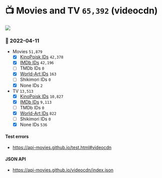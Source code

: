 # :tv: Movies and TV `65,392` (videocdn)

<a href="https://API-Movies.github.io"><img src="https://API-Movies.github.io/banner.png?cache"></a>

### :date: 2022-04-11
- Movies `51,879`
  - [x] <a href="https://API-Movies.github.io/videocdn/movie_kinopoisk_ids.json">KinoPoisk IDs</a> `42,378`
  - [x] <a href="https://API-Movies.github.io/videocdn/movie_imdb_ids.json">IMDb IDs</a> `42,196`
  - [ ] TMDb IDs `0`
  - [x] <a href="https://API-Movies.github.io/videocdn/movie_world_art_ids.json">World-Art IDs</a> `163`
  - [ ] Shikimori IDs `0`
  - [x] None IDs `2`
- TV `13,513`
  - [x] <a href="https://API-Movies.github.io/videocdn/tv_kinopoisk_ids.json">KinoPoisk IDs</a> `10,827`
  - [x] <a href="https://API-Movies.github.io/videocdn/tv_imdb_ids.json">IMDb IDs</a> `9,113`
  - [ ] TMDb IDs `0`
  - [x] <a href="https://API-Movies.github.io/videocdn/tv_world_art_ids.json">World-Art IDs</a> `822`
  - [ ] Shikimori IDs `0`
  - [x] None IDs `536`
#### Test errors
- <a href='https://api-movies.github.io/test.html#videocdn'>https://api-movies.github.io/test.html#videocdn</a>
#### JSON API
- <a href='https://api-movies.github.io/videocdn/index.json'>https://api-movies.github.io/videocdn/index.json</a>

